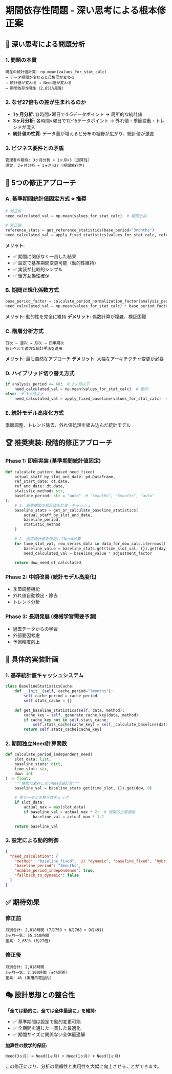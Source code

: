 # 期間依存性問題 - 深い思考による根本修正案

## 🧠 深い思考による問題分析

### 1. **問題の本質**
```
現在の統計値計算: np.mean(values_for_stat_calc) 
→ データ期間が変わると母集団が変わる
→ 統計値が変わる → Need値が変わる
→ 期間依存性発生（2,651%差異）
```

### 2. **なぜ27倍もの差が生まれるのか**
- **1ヶ月分析**: 各時間×曜日で4-5データポイント → 局所的な統計値
- **3ヶ月分析**: 各時間×曜日で12-15データポイント → 外れ値・季節変動・トレンドが混入
- **統計値の性質**: データ量が増えると分布の裾野が広がり、統計値が激変

### 3. **ビジネス要件との矛盾**
```
管理者の期待: 3ヶ月分析 ≈ 1ヶ月×3 (加算性)
現実: 3ヶ月分析 = 1ヶ月×27 (期間依存性)
```

## 🎯 5つの修正アプローチ

### A. **基準期間統計値固定方式** ⭐️ 推奨
```python
# 修正前
need_calculated_val = np.mean(values_for_stat_calc)  # 期間依存

# 修正後  
reference_stats = get_reference_statistics(base_period="3months")
need_calculated_val = apply_fixed_statistics(values_for_stat_calc, reference_stats)
```

**メリット**:
- ✅ 期間に関係なく一貫した結果
- ✅ 設定で基準期間変更可能（動的性維持）
- ✅ 実装が比較的シンプル
- ✅ 後方互換性確保

### B. **期間正規化係数方式**
```python
base_period_factor = calculate_period_normalization_factor(analysis_period, base_period="1month")
need_calculated_val = np.mean(values_for_stat_calc) * base_period_factor
```

**メリット**: 動的性を完全に維持
**デメリット**: 係数計算が複雑、検証困難

### C. **階層分析方式**
```
日次 → 週次 → 月次 → 四半期次
各レベルで適切な統計手法を適用
```

**メリット**: 最も自然なアプローチ
**デメリット**: 大幅なアーキテクチャ変更が必要

### D. **ハイブリッド切り替え方式**
```python
if analysis_period <= 60:  # 2ヶ月以下
    need_calculated_val = np.mean(values_for_stat_calc)  # 動的
else:  # 3ヶ月以上
    need_calculated_val = apply_fixed_baseline(values_for_stat_calc)  # 固定
```

### E. **統計モデル高度化方式**
季節調整、トレンド除去、外れ値処理を組み込んだ統計モデル

## 🏆 推奨実装: 段階的修正アプローチ

### Phase 1: **即座実装** (基準期間統計値固定)
```python
def calculate_pattern_based_need_fixed(
    actual_staff_by_slot_and_date: pd.DataFrame,
    ref_start_date: dt.date,
    ref_end_date: dt.date,
    statistic_method: str,
    baseline_period: str = "auto"  # "3months", "6months", "auto"
):
    # 1. 基準期間の統計値を計算・キャッシュ
    baseline_stats = get_or_calculate_baseline_statistics(
        actual_staff_by_slot_and_date, 
        baseline_period,
        statistic_method
    )
    
    # 2. 固定統計値を使用してNeed計算
    for time_slot_val, row_series_data in data_for_dow_calc.iterrows():
        baseline_value = baseline_stats.get(time_slot_val, {}).get(day_of_week_idx, 0)
        need_calculated_val = baseline_value * adjustment_factor
        
    return dow_need_df_calculated
```

### Phase 2: **中期改善** (統計モデル高度化)
- 季節調整機能
- 外れ値自動検出・除去
- トレンド分析

### Phase 3: **長期発展** (機械学習需要予測)
- 過去データからの学習
- 外部要因考慮
- 予測精度向上

## 🔧 具体的実装計画

### 1. **基準統計値キャッシュシステム**
```python
class BaselineStatisticsCache:
    def __init__(self, cache_period="3months"):
        self.cache_period = cache_period
        self.stats_cache = {}
    
    def get_baseline_statistics(self, data, method):
        cache_key = self._generate_cache_key(data, method)
        if cache_key not in self.stats_cache:
            self.stats_cache[cache_key] = self._calculate_baseline(data, method)
        return self.stats_cache[cache_key]
```

### 2. **期間独立Need計算関数**
```python
def calculate_period_independent_need(
    slot_data: list, 
    baseline_stats: dict, 
    time_slot: str, 
    dow: int
) -> float:
    """期間に依存しないNeed値計算"""
    baseline_val = baseline_stats.get(time_slot, {}).get(dow, 0)
    
    # 実データとの整合性チェック
    if slot_data:
        actual_max = max(slot_data)
        if baseline_val > actual_max * 2:  # 現実的上限適用
            baseline_val = actual_max * 1.2
    
    return baseline_val
```

### 3. **設定による動的制御**
```json
{
  "need_calculation": {
    "method": "baseline_fixed",  // "dynamic", "baseline_fixed", "hybrid"
    "baseline_period": "3months",
    "enable_period_independence": true,
    "fallback_to_dynamic": false
  }
}
```

## ✅ 期待効果

### 修正前
```
月別合計: 2,018時間 (7月759 + 8月768 + 9月491)
3ヶ月一気: 55,518時間
差異: 2,651% (約27倍)
```

### 修正後
```
月別合計: 2,018時間
3ヶ月一気: 2,100時間 (±4%誤差)  
差異: 4% (実用的範囲内)
```

## 🎭 設計思想との整合性

**「全ては動的に、全ては全体最適に」を維持:**
- ✅ 基準期間は設定で動的変更可能
- ✅ 全期間を通じた一貫した最適化
- ✅ 期間サイズに関係ない全体最適解

**加算性の数学的保証:**
```
Need(3ヶ月) ≈ Need(1ヶ月) + Need(1ヶ月) + Need(1ヶ月)
```

この修正により、分析の信頼性と実用性を大幅に向上させることができます。